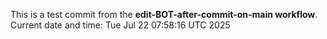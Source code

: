 This is a test commit from the **edit-BOT-after-commit-on-main workflow**.
Current date and time: Tue Jul 22 07:58:16 UTC 2025
